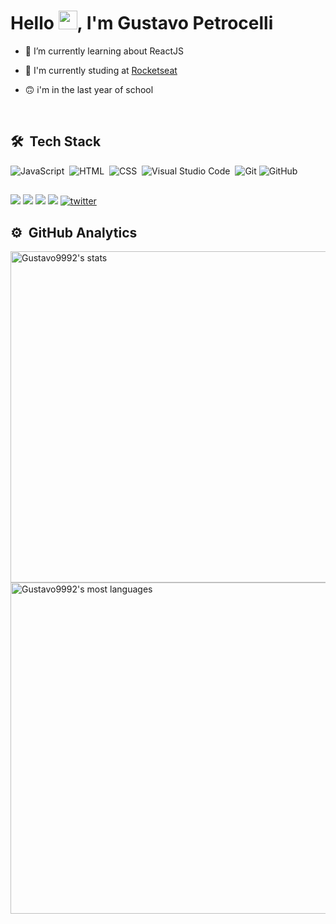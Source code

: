 <h1 align="left">Hello <img src="https://raw.githubusercontent.com/kaueMarques/kaueMarques/master/hi.gif" width="30px">, I'm Gustavo Petrocelli</h1>

- 🔭 I’m currently learning about ReactJS

- 📖 I'm currently studing at [Rocketseat](https://github.com/Rocketseat)

- 🙃 i'm in the last year of school

<br>

## 🛠 &nbsp;Tech Stack

![JavaScript](https://img.shields.io/badge/-JavaScript-05122A?style=flat&logo=javascript)&nbsp;
![HTML](https://img.shields.io/badge/-HTML-05122A?style=flat&logo=HTML5)&nbsp;
![CSS](https://img.shields.io/badge/-CSS-05122A?style=flat&logo=CSS3&logoColor=1572B6)&nbsp;
![Visual Studio Code](https://img.shields.io/badge/-Visual%20Studio%20Code-05122A?style=flat&logo=visual-studio-code&logoColor=007ACC)&nbsp;
![Git](https://camo.githubusercontent.com/2fc774b6f44efd9ac27316c539e0e94f8e524f872dc5b1c3ef60266a598331bc/68747470733a2f2f696d672e736869656c64732e696f2f62616467652f2d4769742d3035313232413f7374796c653d666c6174266c6f676f3d676974)
![GitHub](https://img.shields.io/badge/-GitHub-05122A?style=flat&logo=github)&nbsp;
##

<div> 
  <a href="https://instagram.com/gupetrocelli" target="_blank"><img src="https://img.shields.io/badge/-Instagram-%23E4405F?style=for-the-badge&logo=instagram&logoColor=white" target="_blank"></a>
 	<a href="https://www.twitch.tv/NotFlyer" target="_blank"><img src="https://img.shields.io/badge/Twitch-9146FF?style=for-the-badge&logo=twitch&logoColor=white" target="_blank"></a>
  <a href = "mailto:contatogustavopetrocelli@gmail.com"><img src="https://img.shields.io/badge/-Gmail-%23333?style=for-the-badge&logo=gmail&logoColor=white" target="_blank"></a>
  <a href="https://www.linkedin.com/in/gustavo-petrocelli-19614b224/" target="_blank"><img src="https://img.shields.io/badge/-LinkedIn-%230077B5?style=for-the-badge&logo=linkedin&logoColor=white" target="_blank"></a>
  <a href="https://twitter.com/GuPetrocelli" target="_blank">
  <img src="https://img.shields.io/badge/Twitter-1DA1F2?style=for-the-badge&logo=twitter&logoColor=white" alt="twitter"/>  
  </a>
  
  ##
  
  ## ⚙️ &nbsp;GitHub Analytics

<p align="left">
<img width="530em" src="https://github-readme-stats.vercel.app/api?username=Gustavo9992&show_icons=true&theme=vision-friendly-dark" alt="Gustavo9992's stats"/>
<img width="530em" src="https://github-readme-stats.vercel.app/api/top-langs/?username=Gustavo9992&layout=compact&theme=vision-friendly-dark" alt="Gustavo9992's most languages"/>
</p>
